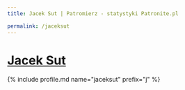 ```yaml
---
title: Jacek Sut | Patromierz - statystyki Patronite.pl

permalink: /jaceksut
---
```


# [Jacek Sut](https://patronite.pl/jaceksut)

{% include profile.md name="jaceksut" prefix="j" %}
